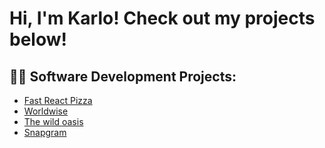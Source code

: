 <h1>Hi, I'm Karlo! Check out my projects below!</h1>

<h2>👨‍💻 Software Development Projects:</h2>

  - [Fast React Pizza](https://github.com/Karlo-Zivkovic/Fast-React-Pizza)
  - [Worldwise](https://github.com/Karlo-Zivkovic/Worldwise)
  - [The wild oasis](https://github.com/Karlo-Zivkovic/The-wild-oasis)
  - [Snapgram](https://github.com/Karlo-Zivkovic/Snapgram)




